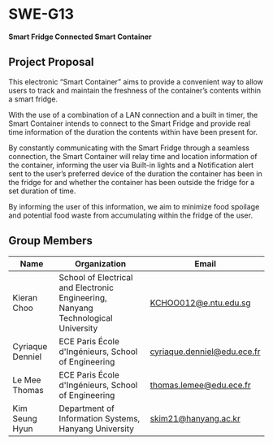 # SWE-G13
**Smart Fridge Connected Smart Container**


## Project Proposal

This electronic “Smart Container” aims to provide a convenient way to allow users to track and maintain the freshness of the container’s contents within a smart fridge. 

With the use of a combination of a LAN connection and a built in timer, the Smart Container intends to connect to the Smart Fridge and provide real time information of the duration the contents within have been present for. 

By constantly communicating with the Smart Fridge through a seamless connection, the Smart Container will relay time and location information of the container, informing the user via Built-in lights and a Notification alert sent to the user’s preferred device of the duration the container has been in the fridge for and whether the container has been outside the fridge for a set duration of time. 

By informing the user of this information, we aim to minimize food spoilage and potential food waste from accumulating within the fridge of the user. 


## Group Members

| Name | Organization | Email |
|------|-------------|--------|
| Kieran Choo | School of Electrical and Electronic Engineering, Nanyang Technological University | KCHOO012@e.ntu.edu.sg |
| Cyriaque Denniel | ECE Paris École d'Ingénieurs, School of Engineering | cyriaque.denniel@edu.ece.fr |
| Le Mee Thomas | ECE Paris École d'Ingénieurs, School of Engineering | thomas.lemee@edu.ece.fr |
| Kim Seung Hyun | Department of Information Systems, Hanyang University | skim21@hanyang.ac.kr |
